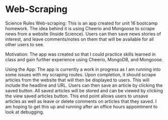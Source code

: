 # Web-Scraping

Science Rules Web-scraping:
This is an app created for unit 16 bootcamp homework. The idea behind it is using Cheerio and Mongoose to scrape news from a website (Inside Science). Users can then save news stories of interest, and leave comments/notes on them that will be available for all other users to see.

Motivation:
The app was created so that I could practice skills learned in class and gain further experience using Cheerio, MongoDB, and Mongoose.

Using the App:
The app is currently a work in progress as I am running into some issues with my scraping routes. Upon completion, it should scrape articles from the website that will then be displayed to users. This will include the headline and URL. Users can then save an article by clicking the saved button. All saved articles will be stored and can be viewed by clicking the view saved articles button. This end point allows users to unsave articles as well as leave or delete comments on articles that they saved. I am hoping to get this up and running after an office hours appointment to look at debugging.
